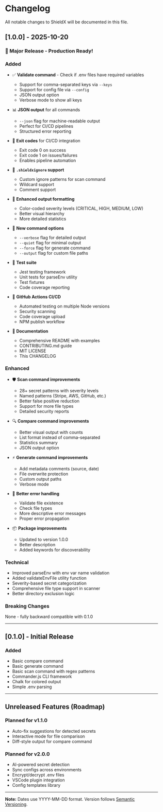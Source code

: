 # Changelog

All notable changes to ShieldX will be documented in this file.

## [1.0.0] - 2025-10-20

### 🎉 Major Release - Production Ready!

### Added

- ✅ **Validate command** - Check if .env files have required variables

  - Support for comma-separated keys via `--keys`
  - Support for config file via `--config`
  - JSON output option
  - Verbose mode to show all keys

- 📊 **JSON output** for all commands

  - `--json` flag for machine-readable output
  - Perfect for CI/CD pipelines
  - Structured error reporting

- 🎯 **Exit codes** for CI/CD integration

  - Exit code 0 on success
  - Exit code 1 on issues/failures
  - Enables pipeline automation

- 🚫 **`.shieldxignore` support**

  - Custom ignore patterns for scan command
  - Wildcard support
  - Comment support

- 🎨 **Enhanced output formatting**

  - Color-coded severity levels (CRITICAL, HIGH, MEDIUM, LOW)
  - Better visual hierarchy
  - More detailed statistics

- 🔧 **New command options**

  - `--verbose` flag for detailed output
  - `--quiet` flag for minimal output
  - `--force` flag for generate command
  - `--output` flag for custom file paths

- 🧪 **Test suite**

  - Jest testing framework
  - Unit tests for parseEnv utility
  - Test fixtures
  - Code coverage reporting

- 🔄 **GitHub Actions CI/CD**

  - Automated testing on multiple Node versions
  - Security scanning
  - Code coverage upload
  - NPM publish workflow

- 📄 **Documentation**
  - Comprehensive README with examples
  - CONTRIBUTING.md guide
  - MIT LICENSE
  - This CHANGELOG

### Enhanced

- 🛡️ **Scan command improvements**

  - 28+ secret patterns with severity levels
  - Named patterns (Stripe, AWS, GitHub, etc.)
  - Better false positive reduction
  - Support for more file types
  - Detailed security reports

- 🔍 **Compare command improvements**

  - Better visual output with counts
  - List format instead of comma-separated
  - Statistics summary
  - JSON output option

- ⚡ **Generate command improvements**

  - Add metadata comments (source, date)
  - File overwrite protection
  - Custom output paths
  - Verbose mode

- 🔐 **Better error handling**

  - Validate file existence
  - Check file types
  - More descriptive error messages
  - Proper error propagation

- 📦 **Package improvements**
  - Updated to version 1.0.0
  - Better description
  - Added keywords for discoverability

### Technical

- Improved parseEnv with env var name validation
- Added validateEnvFile utility function
- Severity-based secret categorization
- Comprehensive file type support in scanner
- Better directory exclusion logic

### Breaking Changes

None - fully backward compatible with 0.1.0

---

## [0.1.0] - Initial Release

### Added

- Basic compare command
- Basic generate command
- Basic scan command with regex patterns
- Commander.js CLI framework
- Chalk for colored output
- Simple .env parsing

---

## Unreleased Features (Roadmap)

### Planned for v1.1.0

- Auto-fix suggestions for detected secrets
- Interactive mode for file comparison
- Diff-style output for compare command

### Planned for v2.0.0

- AI-powered secret detection
- Sync configs across environments
- Encrypt/decrypt .env files
- VSCode plugin integration
- Config templates library

---

**Note:** Dates use YYYY-MM-DD format. Version follows [Semantic Versioning](https://semver.org/).
